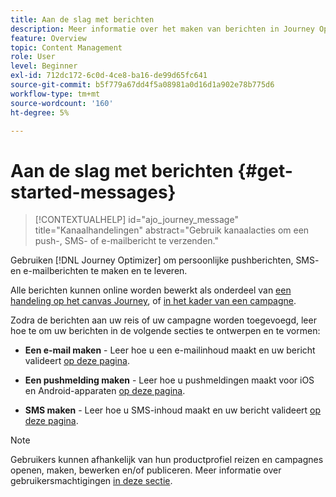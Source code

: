```yaml
---
title: Aan de slag met berichten
description: Meer informatie over het maken van berichten in Journey Optimizer
feature: Overview
topic: Content Management
role: User
level: Beginner
exl-id: 712dc172-6c0d-4ce8-ba16-de99d65fc641
source-git-commit: b5f779a67dd4f5a08981a0d16d1a902e78b775d6
workflow-type: tm+mt
source-wordcount: '160'
ht-degree: 5%

---
```


# Aan de slag met berichten {#get-started-messages}

>[!CONTEXTUALHELP]
>id="ajo_journey_message"
>title="Kanaalhandelingen"
>abstract="Gebruik kanaalacties om een push-, SMS- of e-mailbericht te verzenden."

Gebruiken [!DNL Journey Optimizer] om persoonlijke pushberichten, SMS- en e-mailberichten te maken en te leveren.

Alle berichten kunnen online worden bewerkt als onderdeel van [een handeling op het canvas Journey](messages-in-journeys.md), of [in het kader van een campagne](messages-in-campaigns.md).

Zodra de berichten aan uw reis of uw campagne worden toegevoegd, leer hoe te om uw berichten in de volgende secties te ontwerpen en te vormen:

* **Een e-mail maken** - Leer hoe u een e-mailinhoud maakt en uw bericht valideert [op deze pagina](create-email.md).

* **Een pushmelding maken** - Leer hoe u pushmeldingen maakt voor iOS en Android-apparaten [op deze pagina](create-push.md).

* **SMS maken** - Leer hoe u SMS-inhoud maakt en uw bericht valideert [op deze pagina](create-sms.md).

>[!NOTE]
>
>Gebruikers kunnen afhankelijk van hun productprofiel reizen en campagnes openen, maken, bewerken en/of publiceren. Meer informatie over gebruikersmachtigingen [in deze sectie](../administration/permissions.md).
